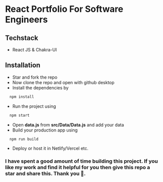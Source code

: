 # React Portfolio For Software Engineers

## Techstack
- React JS & Chakra-UI

## Installation
- Star and fork the repo
- Now clone the repo and open with github desktop
- Install the dependencies by
```bash
  npm install
```
- Run the project using
```bash
  npm start
```
- Open <b>data.js</b> from <b>src/Data/Data.js</b> and add your data
- Build your production app using
```bash
  npm run build
```
- Deploy or host it in Netlify/Vercel etc.

### I have spent a good amount of time building this project. If you like my work and find it helpful for you then give this repo a star and share this. Thank you 🙂.
